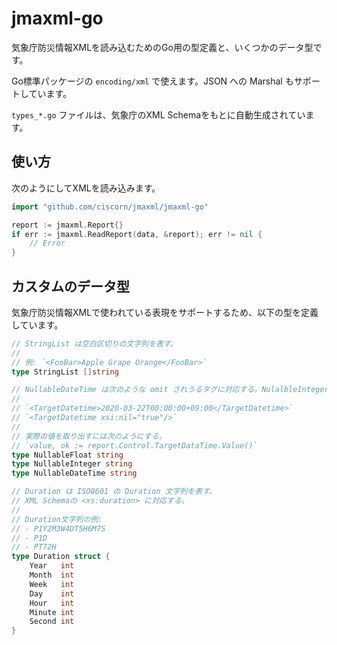 # jmaxml-go

気象庁防災情報XMLを読み込むためのGo用の型定義と、いくつかのデータ型です。

Go標準パッケージの `encoding/xml` で使えます。JSON への Marshal もサポートしています。

`types_*.go` ファイルは、気象庁のXML Schemaをもとに自動生成されています。

## 使い方

次のようにしてXMLを読み込みます。

```go
import "github.com/ciscorn/jmaxml/jmaxml-go"

report := jmaxml.Report{}
if err := jmaxml.ReadReport(data, &report); err != nil {
	// Error
}
```

## カスタムのデータ型

気象庁防災情報XMLで使われている表現をサポートするため、以下の型を定義しています。

```go
// StringList は空白区切りの文字列を表す。
//
// 例: `<FooBar>Apple Grape Orange</FooBar>`
type StringList []string

// NullableDateTime は次のような omit されうるタグに対応する。NulalbleInteger, NullableFloat も同様。
//
// `<TargetDatetime>2020-03-22T00:00:00+09:00</TargetDatetime>` 
// `<TargetDatetime xsi:nil="true"/>` 
//
// 実際の値を取り出すには次のようにする。
// `value, ok := report.Control.TargetDataTime.Value()`
type NullableFloat string
type NullableInteger string
type NullableDateTime string

// Duration は ISO8601 の Duration 文字列を表す。
// XML Schemaの <xs:duration> に対応する。
//
// Duration文字列の例:
// - P1Y2M3W4DT5H6M7S
// - P1D
// - PT72H
type Duration struct {
	Year   int
	Month  int
	Week   int
	Day    int
	Hour   int
	Minute int
	Second int
}
```
